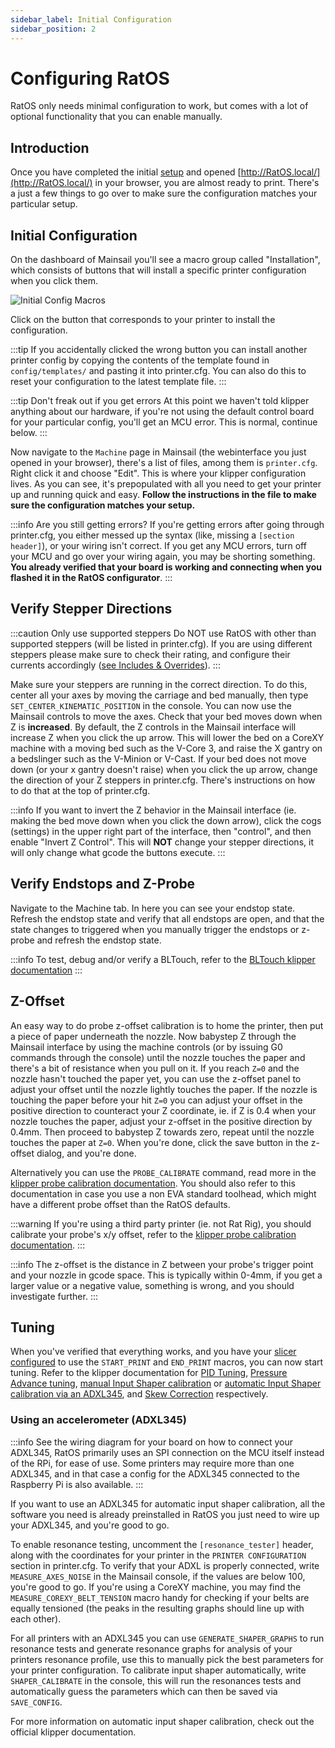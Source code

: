 ```yaml
---
sidebar_label: Initial Configuration
sidebar_position: 2
---
```


# Configuring RatOS

RatOS only needs minimal configuration to work, but comes with a lot of optional functionality that you can enable manually.

## Introduction

Once you have completed the initial [setup](installation) and opened [http://RatOS.local/](http://RatOS.local/) in your browser, you are almost ready to print. There's a just a few things to go over to make sure the configuration matches your particular setup.

## Initial Configuration

On the dashboard of Mainsail you'll see a macro group called "Installation", which consists of buttons that will install a specific printer configuration when you click them.

![Initial Config Macros](/img/initial-macros.png)

Click on the button that corresponds to your printer to install the configuration.

:::tip
If you accidentally clicked the wrong button you can install another printer config by copying the contents of the template found in `config/templates/` and pasting it into printer.cfg. You can also do this to reset your configuration to the latest template file.
:::

:::tip Don't freak out if you get errors
At this point we haven't told klipper anything about our hardware, if you're not using the default control board for your particular config, you'll get an MCU error. This is normal, continue below.
:::

Now navigate to the `Machine` page in Mainsail (the webinterface you just opened in your browser), there's a list of files, among them is `printer.cfg`. Right click it and choose "Edit". This is where your klipper configuration lives. As you can see, it's prepopulated with all you need to get your printer up and running quick and easy. **Follow the instructions in the file to make sure the configuration matches your setup.**

:::info Are you still getting errors?
If you're getting errors after going through printer.cfg, you either messed up the syntax (like, missing a `[section header]`), or your wiring isn't correct. If you get any MCU errors, turn off your MCU and go over your wiring again, you may be shorting something. **You already verified that your board is working and connecting when you flashed it in the RatOS configurator**.
:::

## Verify Stepper Directions

:::caution Only use supported steppers
Do NOT use RatOS with other than supported steppers (will be listed in printer.cfg). If you are using different steppers please make sure to check their rating, and configure their currents accordingly ([see Includes & Overrides](#includes-amp-overrides)).
:::

Make sure your steppers are running in the correct direction. To do this, center all your axes by moving the carriage and bed manually, then type `SET_CENTER_KINEMATIC_POSITION` in the console. You can now use the Mainsail controls to move the axes. Check that your bed moves down when Z is **increased**. By default, the Z controls in the Mainsail interface will increase Z when you click the up arrow. This will lower the bed on a CoreXY machine with a moving bed such as the V-Core 3, and raise the X gantry on a bedslinger such as the V-Minion or V-Cast. If your bed does not move down (or your x gantry doesn't raise) when you click the up arrow, change the direction of your Z steppers in printer.cfg. There's instructions on how to do that at the top of printer.cfg.

:::info
If you want to invert the Z behavior in the Mainsail interface (ie. making the bed move down when you click the down arrow), click the cogs (settings) in the upper right part of the interface, then "control", and then enable "Invert Z Control". This will **NOT** change your stepper directions, it will only change what gcode the buttons execute.
:::

## Verify Endstops and Z-Probe

Navigate to the Machine tab. In here you can see your endstop state. Refresh the endstop state and verify that all endstops are open, and that the state changes to triggered when you manually trigger the endstops or z-probe and refresh the endstop state.

:::info
To test, debug and/or verify a BLTouch, refer to the [BLTouch klipper documentation](https://www.klipper3d.org/BLTouch.html)
:::

## Z-Offset

An easy way to do probe z-offset calibration is to home the printer, then put a piece of paper underneath the nozzle. Now babystep Z through the Mainsail interface by using the machine controls (or by issuing G0 commands through the console) until the nozzle touches the paper and there's a bit of resistance when you pull on it. If you reach `Z=0` and the nozzle hasn't touched the paper yet, you can use the z-offset panel to adjust your offset until the nozzle lightly touches the paper. If the nozzle is touching the paper before your hit `Z=0` you can adjust your offset in the positive direction to counteract your Z coordinate, ie. if Z is 0.4 when your nozzle touches the paper, adjust your z-offset in the positive direction by 0.4mm. Then proceed to babystep Z towards zero, repeat until the nozzle touches the paper at `Z=0`. When you're done, click the save button in the z-offset dialog, and you're done.

Alternatively you can use the `PROBE_CALIBRATE` command, read more in the [klipper probe calibration documentation](https://www.klipper3d.org/Probe_Calibrate.html#calibrating-probe-z-offset). You should also refer to this documentation in case you use a non EVA standard toolhead, which might have a different probe offset than the RatOS defaults.

:::warning
If you're using a third party printer (ie. not Rat Rig), you should calibrate your probe's x/y offset, refer to the [klipper probe calibration documentation](https://www.klipper3d.org/Probe_Calibrate.html#calibrating-probe-z-offset).
:::

:::info
The z-offset is the distance in Z between your probe's trigger point and your nozzle in gcode space. This is typically within 0-4mm, if you get a larger value or a negative value, something is wrong, and you should investigate further.
:::

## Tuning

When you've verified that everything works, and you have your [slicer configured](slicers) to use the `START_PRINT` and `END_PRINT` macros, you can now start tuning. Refer to the klipper documentation for [PID Tuning](https://www.klipper3d.org/Config_checks.html#calibrate-pid-settings), [Pressure Advance tuning](https://www.klipper3d.org/Pressure_Advance.html), [manual Input Shaper calibration](https://www.klipper3d.org/Resonance_Compensation.html) or [automatic Input Shaper calibration via an ADXL345](https://www.klipper3d.org/Measuring_Resonances.html), and [Skew Correction](https://www.klipper3d.org/Skew_Correction.html) respectively.

### Using an accelerometer (ADXL345)

:::info
See the wiring diagram for your board on how to connect your ADXL345, RatOS primarily uses an SPI connection on the MCU itself instead of the RPi, for ease of use. Some printers may require more than one ADXL345, and in that case a config for the ADXL345 connected to the Raspberry Pi is also available.
:::

If you want to use an ADXL345 for automatic input shaper calibration, all the software you need is already preinstalled in RatOS you just need to wire up your ADXL345, and you're good to go.

To enable resonance testing, uncomment the `[resonance_tester]` header, along with the coordinates for your printer in the `PRINTER CONFIGURATION` section in printer.cfg. To verify that your ADXL is properly connected, write `MEASURE_AXES_NOISE` in the Mainsail console, if the values are below 100, you're good to go. If you're using a CoreXY machine, you may find the `MEASURE_COREXY_BELT_TENSION` macro handy for checking if your belts are equally tensioned (the peaks in the resulting graphs should line up with each other). 

For all printers with an ADXL345 you can use `GENERATE_SHAPER_GRAPHS` to run resonance tests and generate resonance graphs for analysis of your printers resonance profile, use this to manually pick the best parameters for your printer configuration. To calibrate input shaper automatically, write `SHAPER_CALIBRATE` in the console, this will run the resonances tests and automatically guess the parameters which can then be saved via `SAVE_CONFIG`.

For more information on automatic input shaper calibration, check out the official klipper documentation.
